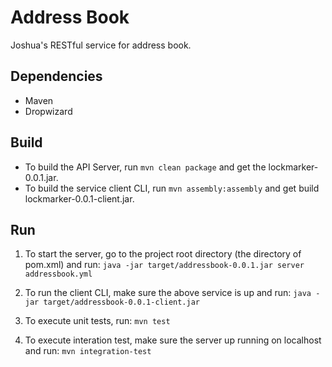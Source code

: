 Address Book
=============
Joshua's RESTful service for address book.

Dependencies
------------

* Maven
* Dropwizard

Build
-----

* To build the API Server, run ```mvn clean package``` and get the lockmarker-0.0.1.jar.
* To build the service client CLI, run ```mvn assembly:assembly``` and get build lockmarker-0.0.1-client.jar.

Run
---

1. To start the server, go to the project root directory (the directory of pom.xml) and run:
    ```java -jar target/addressbook-0.0.1.jar server addressbook.yml```

2. To run the client CLI, make sure the above service is up and run:
    ```java -jar target/addressbook-0.0.1-client.jar```

3. To execute unit tests, run:
    ```mvn test```

4. To execute interation test, make sure the server up running on localhost and run:
    ```mvn integration-test``` 

